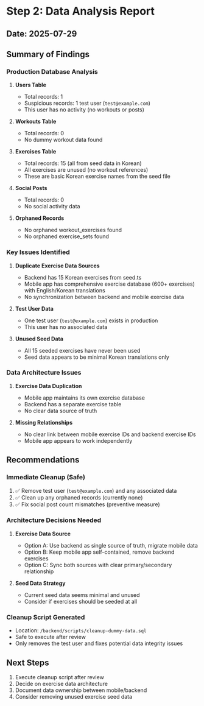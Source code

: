# Step 2: Data Analysis Report

## Date: 2025-07-29

## Summary of Findings

### Production Database Analysis

1. **Users Table**
   - Total records: 1
   - Suspicious records: 1 test user (`test@example.com`)
   - This user has no activity (no workouts or posts)

2. **Workouts Table**
   - Total records: 0
   - No dummy workout data found

3. **Exercises Table**
   - Total records: 15 (all from seed data in Korean)
   - All exercises are unused (no workout references)
   - These are basic Korean exercise names from the seed file

4. **Social Posts**
   - Total records: 0
   - No social activity data

5. **Orphaned Records**
   - No orphaned workout_exercises found
   - No orphaned exercise_sets found

### Key Issues Identified

1. **Duplicate Exercise Data Sources**
   - Backend has 15 Korean exercises from seed.ts
   - Mobile app has comprehensive exercise database (600+ exercises) with English/Korean translations
   - No synchronization between backend and mobile exercise data

2. **Test User Data**
   - One test user (`test@example.com`) exists in production
   - This user has no associated data

3. **Unused Seed Data**
   - All 15 seeded exercises have never been used
   - Seed data appears to be minimal Korean translations only

### Data Architecture Issues

1. **Exercise Data Duplication**
   - Mobile app maintains its own exercise database
   - Backend has a separate exercise table
   - No clear data source of truth

2. **Missing Relationships**
   - No clear link between mobile exercise IDs and backend exercise IDs
   - Mobile app appears to work independently

## Recommendations

### Immediate Cleanup (Safe)
1. ✅ Remove test user (`test@example.com`) and any associated data
2. ✅ Clean up any orphaned records (currently none)
3. ✅ Fix social post count mismatches (preventive measure)

### Architecture Decisions Needed
1. **Exercise Data Source**
   - Option A: Use backend as single source of truth, migrate mobile data
   - Option B: Keep mobile app self-contained, remove backend exercises
   - Option C: Sync both sources with clear primary/secondary relationship

2. **Seed Data Strategy**
   - Current seed data seems minimal and unused
   - Consider if exercises should be seeded at all

### Cleanup Script Generated
- Location: `/backend/scripts/cleanup-dummy-data.sql`
- Safe to execute after review
- Only removes the test user and fixes potential data integrity issues

## Next Steps
1. Execute cleanup script after review
2. Decide on exercise data architecture
3. Document data ownership between mobile/backend
4. Consider removing unused exercise seed data
